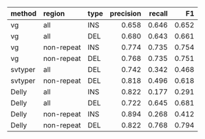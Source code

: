 |method  |region     |type | precision| recall|    F1|
|:-------|:----------|:----|---------:|------:|-----:|
|vg      |all        |INS  |     0.658|  0.646| 0.652|
|vg      |all        |DEL  |     0.680|  0.643| 0.661|
|vg      |non-repeat |INS  |     0.774|  0.735| 0.754|
|vg      |non-repeat |DEL  |     0.768|  0.735| 0.751|
|svtyper |all        |DEL  |     0.742|  0.342| 0.468|
|svtyper |non-repeat |DEL  |     0.818|  0.496| 0.618|
|Delly   |all        |INS  |     0.822|  0.177| 0.291|
|Delly   |all        |DEL  |     0.722|  0.645| 0.681|
|Delly   |non-repeat |INS  |     0.894|  0.268| 0.412|
|Delly   |non-repeat |DEL  |     0.822|  0.768| 0.794|
